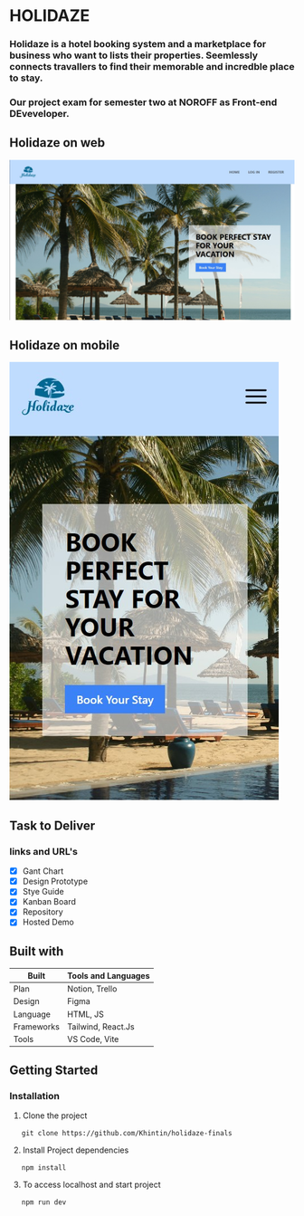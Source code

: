 # **HOLIDAZE**

### Holidaze is a hotel booking system and a marketplace for business who want to lists their properties. Seemlessly connects travallers to find their memorable and incredble place to stay.

### Our project exam for semester two at NOROFF as Front-end DEveveloper.

## Holidaze on web

![Holidaze screenshot](./src/assets/holidazeweb.jpg)

## Holidaze on mobile

![Holidaze screenshot](./src/assets/holidazemobile.jpg)

## Task to Deliver

### links and URL's

-   [x] Gant Chart
-   [x] Design Prototype
-   [x] Stye Guide
-   [x] Kanban Board
-   [x] Repository
-   [x] Hosted Demo

## Built with

| Built      | Tools and Languages |
| ---------- | ------------------- |
| Plan       | Notion, Trello      |
| Design     | Figma               |
| Language   | HTML, JS            |
| Frameworks | Tailwind, React.Js  |
| Tools      | VS Code, Vite       |

## Getting Started

### Installation

1. Clone the project

```shell
   git clone https://github.com/Khintin/holidaze-finals
```

2. Install Project dependencies

```shell
   npm install
```

3. To access localhost and start project

```shell
   npm run dev
```
